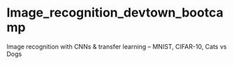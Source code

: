# Image_recognition_devtown_bootcamp
Image recognition with CNNs &amp; transfer learning – MNIST, CIFAR-10, Cats vs Dogs
